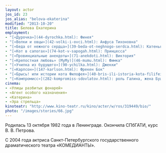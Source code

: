 ```yaml
---
layout: actor
jos_id: 23
jos_alias: "belova-ekaterina"
modified: "2013-10-20"
title: Белова Екатерина
employment:
- "[«Дурочка»](44-dyrochka.html): Финея"
- "[«Волки и овцы»](42-volki-i-ovci.html): Анфуса Тихоновна"
- "[«Беда от нежного сердца»](39-beda-ot-neghnogo-serdca.html): Катенька"
- "[«Кот в сапогах»](74-kot-v-sapogah.html): Принцесса"
- "[«Провинциальные анекдоты»](71-anekdoti.html): Виктория"
- "[«Крепостная любовь» (МуМу)](46-mumu.html): Фимка"
- "[«Училка из будущего»](90-ychilka.html): Джекки"
- "[«Карлсон»](147-karlson.html): Фрекен Бок"
- "[«Брысь! или истории кота Филофея»](40-bris-ili-istoria-kota-filifeia.html): Фунтик"
- "[«Компромисс»](282-kompromiss-sdovlatov.html): роль Галина, жена Буша"
cinema:
- «Улицы разбитых фонарей»
- «Агент особого назначения»
- «Катерина»
- «Эра стрельца»
kinoteatr: "http://www.kino-teatr.ru/kino/acter/w/ros/319449/bio/"
photo: "/images/stories/66.jpg"
---
```


Родилась 13 октября 1982 года в Ленинграде. Окончила СПбГАТИ, курс В. В. Петрова.

С 2004 года актриса Санкт-Петербургского государственного драматического театра «КОМЕДИАНТЫ».